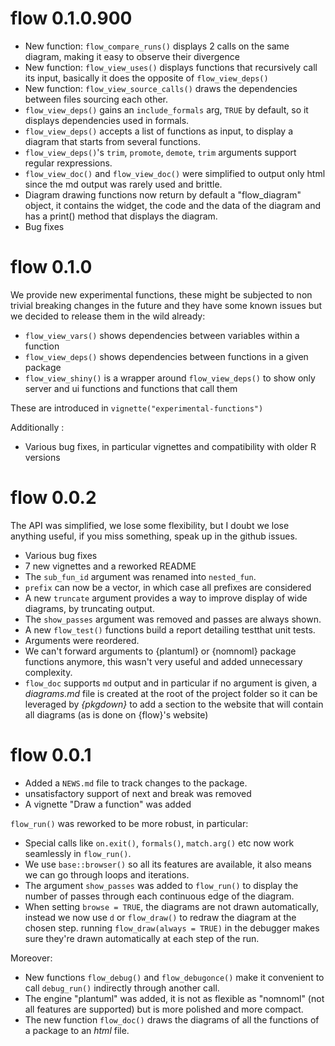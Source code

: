 # flow 0.1.0.900

* New function: `flow_compare_runs()` displays 2 calls on the same diagram, making it easy to
  observe their divergence
* New function: `flow_view_uses()` displays functions that recursively call its input, basically it 
  does the opposite of `flow_view_deps()`
* New function: `flow_view_source_calls()` draws the dependencies between files sourcing each other.
* `flow_view_deps()` gains an `include_formals` arg, `TRUE` by default, so it
  displays dependencies used in formals.
* `flow_view_deps()` accepts a list of functions as input, to display a diagram
  that starts from several functions.
* `flow_view_deps()`'s `trim`, `promote`, `demote`, `trim` arguments support
  regular rexpressions.
* `flow_view_doc()` and `flow_view_doc()` were simplified to output only html since
  the md output was rarely used and brittle.
* Diagram drawing functions now return by default a "flow_diagram" object, it
  contains the widget, the code and the data of the diagram and has a print()
  method that displays the diagram.
* Bug fixes

# flow 0.1.0

We provide new experimental functions, these might be subjected to non trivial
breaking changes in the future and they have some known issues but we decided
to release them in the wild already:

* `flow_view_vars()` shows dependencies between variables within a function
* `flow_view_deps()` shows dependencies between functions in a given package
* `flow_view_shiny()` is a wrapper around `flow_view_deps()` to show only server
 and ui functions and functions that call them
 
These are introduced in `vignette("experimental-functions")` 
 
Additionally :

* Various bug fixes, in particular vignettes and compatibility with older R versions

# flow 0.0.2

The API was simplified, we lose some flexibility, but I doubt we lose anything
useful, if you miss something, speak up in the github issues.

* Various bug fixes
* 7 new vignettes and a reworked README
* The `sub_fun_id` argument was renamed into `nested_fun`.
* `prefix` can now be a vector, in which case all prefixes are considered
* A new `truncate` argument provides a way to improve display of wide diagrams,
by truncating output.
* The `show_passes` argument was removed and passes are always shown.
* A new `flow_test()` functions build a report detailing testthat unit tests.
* Arguments were reordered.
* We can't forward arguments to {plantuml} or {nomnoml} package functions anymore,
  this wasn't very useful and added unnecessary complexity.
* `flow_doc` supports `md` output and in particular if no argument is given,
a *diagrams.md* file is created at the root of the project folder so it can
be leveraged by *{pkgdown}* to add a section to the website that will contain
all diagrams (as is done on 
{flow}'s website)

# flow 0.0.1

* Added a `NEWS.md` file to track changes to the package.
* unsatisfactory support of next and break was removed
* A vignette "Draw a function" was added 

`flow_run()` was reworked to be more robust, in particular:

* Special calls like `on.exit()`, `formals()`, `match.arg()` etc now work seamlessly 
  in `flow_run()`.
* We use `base::browser()` so all its features are available, it also means we can
  go through loops and iterations.
* The argument `show_passes` was added to `flow_run()` to display the number of passes 
  through each continuous edge of the diagram.
* When setting `browse = TRUE`, the diagrams are not drawn automatically,
instead we now use `d` or `flow_draw()` to redraw the diagram at the chosen step.
running `flow_draw(always = TRUE)` in the debugger makes sure they're drawn 
automatically at each step of the run. 

Moreover:

* New functions `flow_debug()` and `flow_debugonce()` make it convenient to
call `debug_run()` indirectly through another call.
* The engine "plantuml" was added, it is not as flexible as "nomnoml" (not all features
are supported) but is more polished and more compact.
* The new function `flow_doc()` draws the diagrams of all the functions of a
package to an *html* file.


